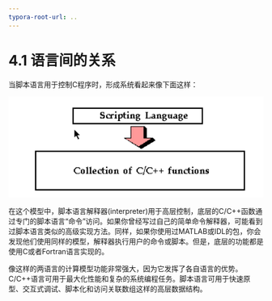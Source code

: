 ```yaml
---
typora-root-url: ..
---
```


# 4.1 语言间的关系

当脚本语言用于控制C程序时，形成系统看起来像下面这样：

![](/images/04-01.png)


在这个模型中，脚本语言解释器\(interpreter\)用于高层控制，底层的C/C++函数通过专门的脚本语言“命令”访问。如果你曾经写过自己的简单命令解释器，可能看到过脚本语言类似的高级实现方法。同样，如果你使用过MATLAB或IDL的包，你会发现他们使用同样的模型，解释器执行用户的命令或脚本。但是，底层的功能都是使用C或者Fortran语言实现的。

像这样的两语言的计算模型功能非常强大，因为它发挥了各自语言的优势。C/C++语言可用于最大化性能和复杂的系统编程任务。脚本语言可用于快速原型、交互式调试、脚本化和访问关联数组这样的高层数据结构。

